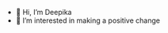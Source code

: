 - 👋 Hi, I’m Deepika
- 👀 I’m interested in making a positive change

<!---
DeeDev7/DeeDev7 is a ✨ special ✨ repository because its `README.md` (this file) appears on your GitHub profile.
You can click the Preview link to take a look at your changes.
--->

